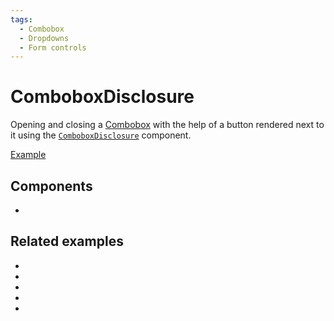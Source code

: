 ```yaml
---
tags:
  - Combobox
  - Dropdowns
  - Form controls
---
```


# ComboboxDisclosure

<div data-description>

Opening and closing a [Combobox](/components/combobox) with the help of a button rendered next to it using the [`ComboboxDisclosure`](/reference/combobox-disclosure) component.

</div>

<div data-tags></div>

<a href="./index.tsx" data-playground>Example</a>

## Components

<div data-cards="components">

- [](/components/combobox)

</div>

## Related examples

<div data-cards="examples">

- [](/examples/combobox-filtering)
- [](/examples/combobox-group)
- [](/examples/combobox-cancel)
- [](/examples/combobox-links)
- [](/examples/combobox-animated)

</div>
